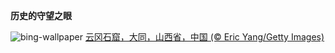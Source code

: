 
**历史的守望之眼**

![bing-wallpaper](https://www.bing.com/th?id=OHR.YungangGrottoes_ZH-CN8275054060_1920x1080.jpg)
[云冈石窟，大同，山西省，中国 (© Eric Yang/Getty Images)](https://www.bing.com/search?q=%E5%A4%A7%E5%90%8C%E4%BA%91%E5%86%88%E7%9F%B3%E7%AA%9F&amp;form=hpcapt&amp;mkt=zh-cn)
  